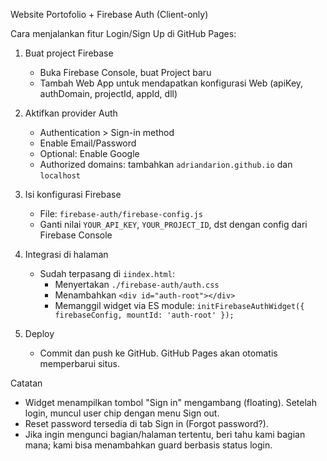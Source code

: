 Website Portofolio + Firebase Auth (Client-only)

Cara menjalankan fitur Login/Sign Up di GitHub Pages:

1) Buat project Firebase
   - Buka Firebase Console, buat Project baru
   - Tambah Web App untuk mendapatkan konfigurasi Web (apiKey, authDomain, projectId, appId, dll)

2) Aktifkan provider Auth
   - Authentication > Sign-in method
   - Enable Email/Password
   - Optional: Enable Google
   - Authorized domains: tambahkan `adriandarion.github.io` dan `localhost`

3) Isi konfigurasi Firebase
   - File: `firebase-auth/firebase-config.js`
   - Ganti nilai `YOUR_API_KEY`, `YOUR_PROJECT_ID`, dst dengan config dari Firebase Console

4) Integrasi di halaman
   - Sudah terpasang di `iindex.html`:
     - Menyertakan `./firebase-auth/auth.css`
     - Menambahkan `<div id="auth-root"></div>`
     - Memanggil widget via ES module:
       `initFirebaseAuthWidget({ firebaseConfig, mountId: 'auth-root' });`

5) Deploy
   - Commit dan push ke GitHub. GitHub Pages akan otomatis memperbarui situs.

Catatan
- Widget menampilkan tombol "Sign in" mengambang (floating). Setelah login, muncul user chip dengan menu Sign out.
- Reset password tersedia di tab Sign in (Forgot password?).
- Jika ingin mengunci bagian/halaman tertentu, beri tahu kami bagian mana; kami bisa menambahkan guard berbasis status login.
